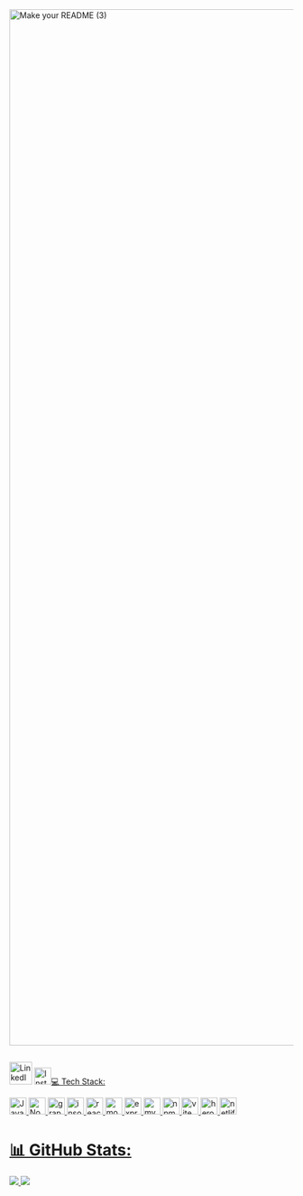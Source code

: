 
<img width="1834" alt="Make your README (3)" src="https://github.com/ljkahn/ljkahn/assets/141527404/7bdbb623-98eb-431e-9107-5dc8f5b4e889">

##
<a href = "[https://www.linkedin.com/in/lia-kahn/]">
<img src="https://simpleicons.now.sh/linkedin/FFFFFF" alt="LinkedIn" width="40" height="40"></a> 
<a href = "[https://instagram.com/liakahn]">
<img src="https://simpleicons.vercel.app/instagram/FFFFFF" alt= "Instagram" width="30" height="30></a>

# 💻 Tech Stack:
<img src="https://simpleicons.now.sh/javascript/FFFFFF" alt= "Javascript" width="30" height="30"> <img src="https://simpleicons.now.sh/nopdedotjs/F7DF1E" alt= "Node.js" width="30" height="30"> <img src="https://simpleicons.now.sh/graphql/FFFFFF" alt= "graphql" width="30" height="30"> <img src="https://simpleicons.now.sh/javascript/FFFFFF" alt= "insomnia" width="30" height="30"> <img src="https://simpleicons.now.sh/react/FFFFFF" alt= "react" width="30" height="30"> <img src="https://simpleicons.now.sh/mongodb/FFFFFF" alt= "mongodb" width="30" height="30"> <img src="https://simpleicons.now.sh/express/FFFFFF" alt= "express" width="30" height="30"> <img src="https://simpleicons.now.sh/mysql/FFFFFF" alt= "mysql" width="30" height="30"> <img src="https://simpleicons.now.sh/npm/FFFFFF" alt= "npm" width="30" height="30"> <img src="https://simpleicons.now.sh/vite/FFFFFF" alt= "vite" width="30" height="30"> <img src="https://simpleicons.now.sh/heroku/FFFFFF" alt= "heroku" width="30" height="30"> <img src="https://simpleicons.now.sh/netlify/FFFFFF" alt= "netlify" width="30" height="30">
# 📊 GitHub Stats:
![](https://github-readme-stats.vercel.app/api?username=ljkahn&theme=slateorange&hide_border=false&include_all_commits=false&count_private=false) ![](https://github-readme-streak-stats.herokuapp.com/?user=ljkahn&theme=slateorange&hide_border=false)<br/>


<!-- Proudly created with GPRM ( https://gprm.itsvg.in ) -->
